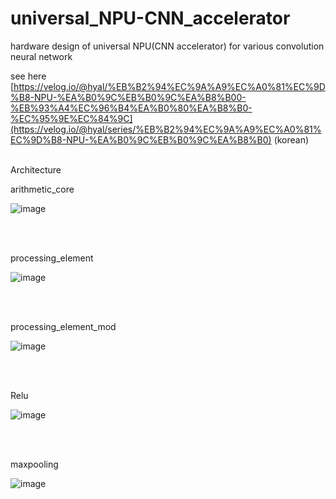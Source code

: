 # universal_NPU-CNN_accelerator
hardware design of universal NPU(CNN accelerator) for various convolution neural network

see here [https://velog.io/@hyal/%EB%B2%94%EC%9A%A9%EC%A0%81%EC%9D%B8-NPU-%EA%B0%9C%EB%B0%9C%EA%B8%B00-%EB%93%A4%EC%96%B4%EA%B0%80%EA%B8%B0-%EC%95%9E%EC%84%9C](https://velog.io/@hyal/series/%EB%B2%94%EC%9A%A9%EC%A0%81%EC%9D%B8-NPU-%EA%B0%9C%EB%B0%9C%EA%B8%B0) (korean)
<br/>
<br/>

Architecture

arithmetic_core

![image](https://github.com/thousrm/universal_NPU-CNN_accelerator/assets/101848060/c036ea54-cd50-4597-9843-1f02eb32852b)



&nbsp;
<br/>
<br/>

processing_element

![image](https://github.com/thousrm/universal_NPU-CNN_accelerator/assets/101848060/a979a3bd-e9e0-43e2-828a-0888501a17c8)

&nbsp;
<br/>
<br/>

processing_element_mod

![image](https://github.com/thousrm/universal_NPU-CNN_accelerator/assets/101848060/5217f66b-d1ff-4c09-9139-4f10bf5cdd2d)


&nbsp;
<br/>
<br/>

Relu

![image](https://github.com/thousrm/universal_NPU-CNN_accelerator/assets/101848060/d0748433-32b7-4fa2-b8cb-4f1216470b67)




&nbsp;
<br/>
<br/>

maxpooling

![image](https://github.com/thousrm/universal_NPU-CNN_accelerator/assets/101848060/b0c27dd5-766b-4336-b7a8-0523e284bb66)







